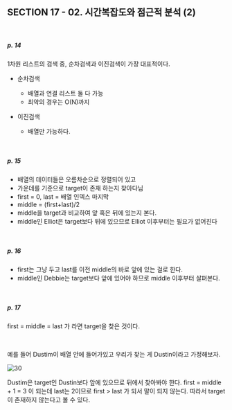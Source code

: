 ## SECTION 17 - 02. 시간복잡도와 점근적 분석 (2)

<br>

##### p. 14

1차원 리스트의 검색 중, 순차검색과 이진검색이 가장 대표적이다.

- 순차검색

  - 배열과 연결 리스트 둘 다 가능
  - 최악의 경우는 O(N)까지

- 이진검색
  - 배열만 가능하다.

<br>

##### p. 15

- 배열의 데이터들은 오름차순으로 정렬되어 있고
- 가운데를 기준으로 target이 존재 하는지 찾아다님
- first = 0, last = 배열 인덱스 마지막
- middle = (first+last)/2
- middle을 target과 비교하여 앞 혹은 뒤에 있는지 본다.
- middle인 Elliot은 target보다 뒤에 있으므로 Elliot 이후부터는 필요가 없어진다

<br>

##### p. 16

- first는 그냥 두고 last를 이전 middle의 바로 앞에 있는 걸로 한다.
- middle인 Debbie는 target보다 앞에 있어야 하므로 middle 이후부터 살펴본다.

<br>

##### p. 17

first = middle = last 가 라면 target을 찾은 것이다.

<br>

예를 들어 Dustim이 배열 안에 들어가있고 우리가 찾는 게 Dustin이라고 가정해보자.

![30](https://user-images.githubusercontent.com/75867748/110828050-00a18980-82da-11eb-8833-6d9f8aa4f17b.png)

Dustim은 target인 Dustin보다 앞에 있으므로 뒤에서 찾아봐야 한다.
first = middle + 1 = 3 이 되는데 last는 2이므로 first > last 가 되서 말이 되지 않는다. 따라서 target이 존재하지 않는다고 볼 수 있다.
